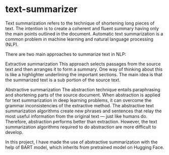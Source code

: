 # text-summarizer

Text summarization refers to the technique of shortening long pieces of text. The intention is to create a coherent and fluent summary having only the main points outlined in the document. Automatic text summarization is a common problem in machine learning and natural language processing (NLP).

There are two main approaches to summarize text in NLP:

Extractive summarization This approach selects passages from the source text and then arranges it to form a summary. One way of thinking about this is like a highlighter underlining the important sections. The main idea is that the summarized text is a sub portion of the source text.

Abstractive summarization The abstraction technique entails paraphrasing and shortening parts of the source document. When abstraction is applied for text summarization in deep learning problems, it can overcome the grammar inconsistencies of the extractive method. The abstractive text summarization algorithms create new phrases and sentences that relay the most useful information from the original text — just like humans do. Therefore, abstraction performs better than extraction. However, the text summarization algorithms required to do abstraction are more difficult to develop.

In this project, I have made the use of abstractive summarization with the help of BART model, which inherits from pretrained model on Hugging Face.
